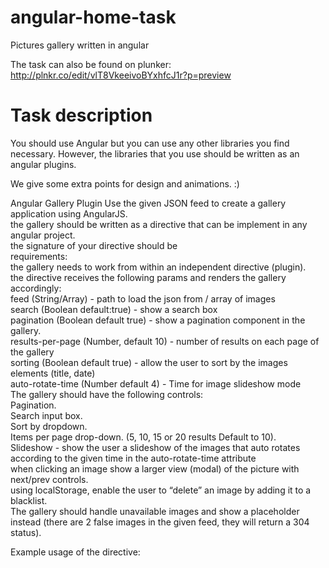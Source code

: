 # angular-home-task
Pictures gallery written in angular

The task can also be found on plunker: http://plnkr.co/edit/vlT8VkeeivoBYxhfcJ1r?p=preview

# Task description

You should use Angular but you can use any other libraries you find necessary. However, the libraries that you use should be written as an angular plugins.
 
We give some extra points for design and animations. :)
 
Angular Gallery Plugin
Use the given JSON feed to create a gallery application using AngularJS.  
the gallery should be written as a directive that can be implement in any angular project.  
the signature of your directive should be <my-gallery></my-gallery>  
requirements:  
the gallery needs to work from within an independent directive (plugin).  
the directive receives the following params and renders the gallery accordingly:  
feed (String/Array) - path to load the json from / array of images  
search (Boolean default:true) - show a search box  
pagination (Boolean default true) - show a pagination component in the gallery.  
results-per-page (Number, default 10) - number of results on each page of the gallery  
sorting (Boolean default true) - allow the user to sort by the images elements (title, date)  
auto-rotate-time (Number default 4) - Time for image slideshow mode  
The gallery should have the following controls:  
Pagination.  
Search input box.  
Sort by dropdown.  
Items per page drop-down. (5, 10, 15 or 20 results Default to 10).  
Slideshow - show the user a slideshow of the images that auto rotates according to the given time in the auto-rotate-time attribute  
when clicking an image show a larger view (modal) of the picture with next/prev controls.  
using localStorage, enable the user to “delete” an image by adding it to a blacklist.  
The gallery should handle unavailable images and show a placeholder instead (there are 2 false images in the given feed, they will return a 304 status).  
 
Example usage of the directive:  
<my-gallery feed=”’path/to/feed.json’” search=”true” items-per-page=”15”></my-gallery>  
